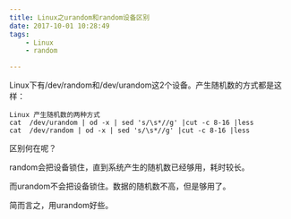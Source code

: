 ```yaml
---
title: Linux之urandom和random设备区别
date: 2017-10-01 10:28:49
tags:
	- Linux
	- random

---
```




Linux下有/dev/random和/dev/urandom这2个设备。产生随机数的方式都是这样：

```
Linux 产生随机数的两种方式
cat  /dev/urandom | od -x | sed 's/\s*//g' |cut -c 8-16 |less 
cat  /dev/random | od -x | sed 's/\s*//g' |cut -c 8-16 |less 
```



区别何在呢？

random会把设备锁住，直到系统产生的随机数已经够用，耗时较长。

而urandom不会把设备锁住。数据的随机数不高，但是够用了。



简而言之，用urandom好些。





